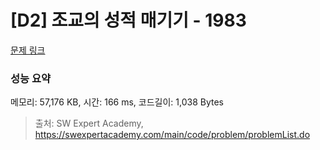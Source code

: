 # [D2] 조교의 성적 매기기 - 1983 

[문제 링크](https://swexpertacademy.com/main/code/problem/problemDetail.do?contestProbId=AV5PwGK6AcIDFAUq) 

### 성능 요약

메모리: 57,176 KB, 시간: 166 ms, 코드길이: 1,038 Bytes



> 출처: SW Expert Academy, https://swexpertacademy.com/main/code/problem/problemList.do